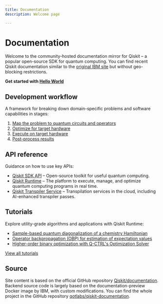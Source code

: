 ```yaml
---
title: Documentation
description: Welcome page

---
```


# Documentation

Welcome to the community-hosted documentation mirror for Qiskit – a popular open-source SDK for quantum computing. You can find recent Qiskit documentation similar to the [original IBM site](https://quantum.cloud.ibm.com/) but without geo-blocking restrictions.

**Get started with [Hello World](/docs/tutorials/hello-world)**

## Development workflow
A framework for breaking down domain-specific problems and software capabilities in stages:

1. [Map the problem to quantum circuits and operators](/docs/guides/map-problem-to-circuits)
2. [Optimize for target hardware](/docs/guides/optimize-for-hardware)
3. [Execute on target hardware](/docs/guides/execute-on-hardware)
4. [Post-process results](/docs/guides/post-process-results)

## API reference
Guidance on how to use key APIs:
* [Qiskit SDK API](/docs/api/qiskit) – Open-source toolkit for useful quantum computing.
* [Qiskit Runtime](/docs/api/qiskit-ibm-runtime) – The platform to execute, manage, and optimize quantum computing programs in real time.
* [Qiskit Transpiler Service](/docs/api/qiskit-ibm-transpiler) – Transpilation services in the cloud, including AI-enhanced transpiler passes.

## Tutorials
Explore utility-grade algorithms and applications with Qiskit Runtime:
* [Sample-based quantum diagonalization of a chemistry Hamiltonian](/docs/tutorials/sample-based-quantum-diagonalization)
* [Operator backpropagation (OBP) for estimation of expectation values](/docs/tutorials/operator-back-propagation)
* [Higher-order binary optimization with Q-CTRL's Optimization Solver](/docs/tutorials/solve-higher-order-binary-optimization-problems-with-q-ctrls-optimization-solver)

[View all tutorials](/docs/tutorials)

## Source
Site content is based on the official GitHub repository [Qiskit/documentation](https://github.com/Qiskit/documentation). Backend source code is largely based on the documentation-preview Docker image by IBM, with custom modifications. You can find the whole project in the GitHub repository [qotlabs/qiskit-documentation](https://github.com/qotlabs/qiskit-documentation).